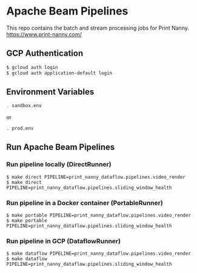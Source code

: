 # Apache Beam Pipelines

This repo contains the batch and stream processing jobs for Print Nanny. 
https://www.print-nanny.com/


## GCP Authentication

```bash
$ gcloud auth login
$ gcloud auth application-default login
```

## Environment Variables

```bash
. sandbox.env
```

or
```bash
. prod.env
```

## Run Apache Beam Pipelines

### Run pipeline locally (DirectRunner)

```
$ make direct PIPELINE=print_nanny_dataflow.pipelines.video_render
$ make direct PIPELINE=print_nanny_dataflow.pipelines.sliding_window_health
```

### Run pipeline in a Docker container (PortableRunner)

```
$ make portable PIPELINE=print_nanny_dataflow.pipelines.video_render
$ make portable PIPELINE=print_nanny_dataflow.pipelines.sliding_window_health
```

### Run pipeline in GCP (DataflowRunner)

```
$ make dataflow PIPELINE=print_nanny_dataflow.pipelines.video_render
$ make dataflow PIPELINE=print_nanny_dataflow.pipelines.sliding_window_health
```
